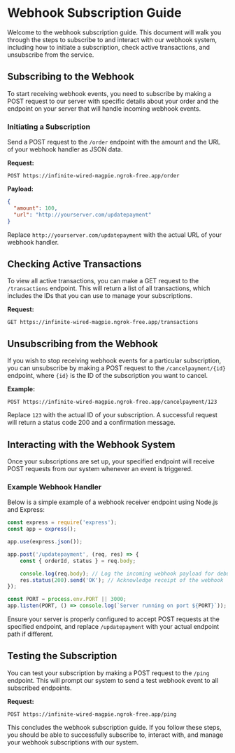 # Webhook Subscription Guide

Welcome to the webhook subscription guide. This document will walk you through the steps to subscribe to and interact with our webhook system, including how to initiate a subscription, check active transactions, and unsubscribe from the service.

## Subscribing to the Webhook

To start receiving webhook events, you need to subscribe by making a POST request to our server with specific details about your order and the endpoint on your server that will handle incoming webhook events.

### Initiating a Subscription

Send a POST request to the `/order` endpoint with the amount and the URL of your webhook handler as JSON data.

**Request:**

```http
POST https://infinite-wired-magpie.ngrok-free.app/order
```

**Payload:**

```json
{
  "amount": 100,
  "url": "http://yourserver.com/updatepayment"
}
```

Replace `http://yourserver.com/updatepayment` with the actual URL of your webhook handler.

## Checking Active Transactions

To view all active transactions, you can make a GET request to the `/transactions` endpoint. This will return a list of all transactions, which includes the IDs that you can use to manage your subscriptions.

**Request:**

```http
GET https://infinite-wired-magpie.ngrok-free.app/transactions
```

## Unsubscribing from the Webhook

If you wish to stop receiving webhook events for a particular subscription, you can unsubscribe by making a POST request to the `/cancelpayment/{id}` endpoint, where `{id}` is the ID of the subscription you want to cancel.

**Example:**

```http
POST https://infinite-wired-magpie.ngrok-free.app/cancelpayment/123
```

Replace `123` with the actual ID of your subscription. A successful request will return a status code 200 and a confirmation message.

## Interacting with the Webhook System

Once your subscriptions are set up, your specified endpoint will receive POST requests from our system whenever an event is triggered.

### Example Webhook Handler

Below is a simple example of a webhook receiver endpoint using Node.js and Express:

```javascript
const express = require('express');
const app = express();

app.use(express.json());

app.post('/updatepayment', (req, res) => {
    const { orderId, status } = req.body;

    console.log(req.body); // Log the incoming webhook payload for debugging
    res.status(200).send('OK'); // Acknowledge receipt of the webhook
});

const PORT = process.env.PORT || 3000;
app.listen(PORT, () => console.log(`Server running on port ${PORT}`));
```

Ensure your server is properly configured to accept POST requests at the specified endpoint, and replace `/updatepayment` with your actual endpoint path if different.

## Testing the Subscription

You can test your subscription by making a POST request to the `/ping` endpoint. This will prompt our system to send a test webhook event to all subscribed endpoints.

**Request:**

```http
POST https://infinite-wired-magpie.ngrok-free.app/ping
```

This concludes the webhook subscription guide. If you follow these steps, you should be able to successfully subscribe to, interact with, and manage your webhook subscriptions with our system.
